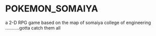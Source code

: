 # POKEMON_SOMAIYA
a 2-D RPG game based on the map of somaiya college of engineering ...........gotta catch them all
